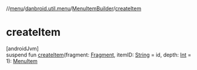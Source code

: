 //[menu](../../../index.md)/[danbroid.util.menu](../index.md)/[MenuItemBuilder](index.md)/[createItem](create-item.md)

# createItem

[androidJvm]\
suspend fun [createItem](create-item.md)(fragment: [Fragment](https://developer.android.com/reference/kotlin/androidx/fragment/app/Fragment.html), itemID: [String](https://kotlinlang.org/api/latest/jvm/stdlib/kotlin/-string/index.html) = id, depth: [Int](https://kotlinlang.org/api/latest/jvm/stdlib/kotlin/-int/index.html) = 1): [MenuItem](../-menu-item/index.md)
